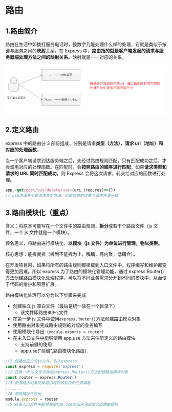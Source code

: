 # 路由

## 1.路由简介

路由在生活中如拨打服务电话时，按数字几能处理什么样的处理，它就是类似于按键与服务之间的**映射**关系。在 Express 中，**路由指的就是客户端发起的请求与服务器端处理方法之间的映射关系**。映射就是一一对应的关系。

![路由](./images/router.png)

## 2.定义路由

express 中的路由分 3 部份组成，分别是请求**类型（方法）、请求 uri（地址）和对应的处理函数**。

当一个客户端请求到达服务端之后，先经过路由规则匹配，只有匹配成功之后，才会调用对应的处理函数。在匹配时，会**按照路由的顺序进行匹配**，如果**请求类型和请求的 URL 同时匹配成功**，则 Express 会将这次请求，转交给对应的函数进行处理。

```javascript
app.<get/post/put/delete/use>(uri,(req,res)=>{})
// use方法并不是请求类型方法，但是它放的位置与请求方法一致
```

## 3.路由模块化（重点）

含义：将原本可能写在一个文件中的路由规则，**拆分**成若干个路由文件（js 文件，一个 js 文件就是一个模块）。

顾名思义，将路由进行模块化，**以模块（js 文件）为单位进行管理，物以类聚**。

核心思想：能拆就拆（拆到不能拆为止，解耦，高内聚，低耦合）。

在开发项目时，如果将所有的路由规则都挂载到入口文件中，程序编写和维护都变得更加困难。所以 express 为了路由的模块化管理功能，通过 express.Router()方法创建路由模块化处理程序，可以将不同业务需求分开到不同的模块中，从而便于代码的维护和项目扩展。

路由模块化处理可以分为以下步骤来完成

- 创建独立 js 空白文件（最后是统一放在一个目录下）
  - 该文件即路由`模块化`文件
- 在第一步 js 文件中使用`express.Router()`方法创建路由模块对象
- 使用路由对象完成路由规则的对应的业务编写
- 使用模块化导出（`module.exports = router`）
- 在主入口文件中能够使用 app.use 方法来注册定义的路由模块
  - 支持前缀的使用
  - app.use("前缀",路由模块化路由)

```js
//1.创建出空白的js文件，引入express
const express = require('express')
//2.在第一步js文件中使用express.Router()方法创建路由模块对象
const router = express.Router()
//3.使用路由对象完成路由规则的对应的业务编写
.......
//4.使用模块化导出
module.exprots = router
//5.在主入口文件中能够使用app.use方法来注册定义的路由模块
```
